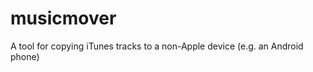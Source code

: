 musicmover
==========

A tool for copying iTunes tracks to a non-Apple device (e.g. an Android phone)
